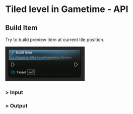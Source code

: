 # Tiled level in Gametime - API
## Build Item

Try to build preview item at current tile position.

<img src="https://raw.githubusercontent.com/even311379/TiledLevel/main/_media/GametimeAPI/BuildItem.png" alt="drawing" width="50%"/>

### > Input

### > Output
